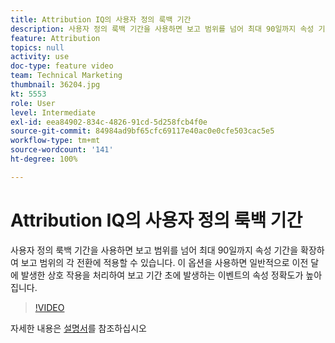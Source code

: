 ```yaml
---
title: Attribution IQ의 사용자 정의 룩백 기간
description: 사용자 정의 룩백 기간을 사용하면 보고 범위를 넘어 최대 90일까지 속성 기간을 확장하여 보고 범위의 각 전환에 적용할 수 있습니다. 이 옵션을 사용하면 일반적으로 이전 달에 발생한 상호 작용을 처리하여 보고 기간 초에 발생하는 이벤트의 속성 정확도가 높아집니다.
feature: Attribution
topics: null
activity: use
doc-type: feature video
team: Technical Marketing
thumbnail: 36204.jpg
kt: 5553
role: User
level: Intermediate
exl-id: eea84902-834c-4826-91cd-5d258fcb4f0e
source-git-commit: 84984ad9bf65cfc69117e40ac0e0cfe503cac5e5
workflow-type: tm+mt
source-wordcount: '141'
ht-degree: 100%

---
```


# Attribution IQ의 사용자 정의 룩백 기간

사용자 정의 룩백 기간을 사용하면 보고 범위를 넘어 최대 90일까지 속성 기간을 확장하여 보고 범위의 각 전환에 적용할 수 있습니다. 이 옵션을 사용하면 일반적으로 이전 달에 발생한 상호 작용을 처리하여 보고 기간 초에 발생하는 이벤트의 속성 정확도가 높아집니다.

>[!VIDEO](https://video.tv.adobe.com/v/36204/?quality=12&learn=on)

자세한 내용은 [설명서](https://experienceleague.adobe.com/docs/analytics/analyze/analysis-workspace/attribution/models.html#lookback-windows)를 참조하십시오
